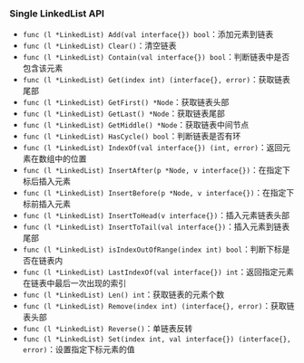 ### Single LinkedList API
* `func (l *LinkedList) Add(val interface{}) bool`：添加元素到链表
* `func (l *LinkedList) Clear()`：清空链表
* `func (l *LinkedList) Contain(val interface{}) bool`：判断链表中是否包含该元素
* `func (l *LinkedList) Get(index int) (interface{}, error)`：获取链表尾部
* `func (l *LinkedList) GetFirst() *Node`：获取链表头部
* `func (l *LinkedList) GetLast() *Node`：获取链表尾部
* `func (l *LinkedList) GetMiddle() *Node`：获取链表中间节点
* `func (l *LinkedList) HasCycle() bool`：判断链表是否有环
* `func (l *LinkedList) IndexOf(val interface{}) (int, error)`：返回元素在数组中的位置 
* `func (l *LinkedList) InsertAfter(p *Node, v interface{})`：在指定下标后插入元素
* `func (l *LinkedList) InsertBefore(p *Node, v interface{})`：在指定下标前插入元素
* `func (l *LinkedList) InsertToHead(v interface{})`：插入元素链表头部
* `func (l *LinkedList) InsertToTail(val interface{})`：插入元素到链表尾部
* `func (l *LinkedList) isIndexOutOfRange(index int) bool`：判断下标是否在链表内
* `func (l *LinkedList) LastIndexOf(val interface{}) int`：返回指定元素在链表中最后一次出现的索引
* `func (l *LinkedList) Len() int`：获取链表的元素个数
* `func (l *LinkedList) Remove(index int) (interface{}, error)`：获取链表头部
* `func (l *LinkedList) Reverse()`：单链表反转
* `func (l *LinkedList) Set(index int, val interface{}) (interface{}, error)`：设置指定下标元素的值

